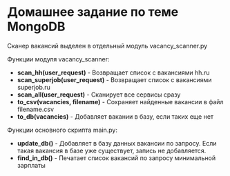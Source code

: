 # Домашнее задание по теме MongoDB

Сканер вакансий выделен в отдельный модуль vacancy_scanner.py  

Функции модуля vacancy_scanner:  
- **scan_hh(user_request)** - Возвращает список с вакансиями hh.ru  
- **scan_superjob(user_request)** - Возвращает список с вакансиями superjob.ru
- **scan_all(user_request)** - Сканирует все сервисы сразу  
- **to_csv(vacancies, filename)** - Сохраняет найденные вакансии в файл filename.csv  
- **to_db(vacancies)** - Добавляет вакании в базу, если таких еще нет  

Функции основного скрипта main.py:
- **update_db()** - Добавляет в базу данных вакансии по запросу. Если такая вакансия в базе уже существует, запись не добавляется.  
- **find_in_db()** - Печатает список вакансий по запросу минимальной зарплаты  
